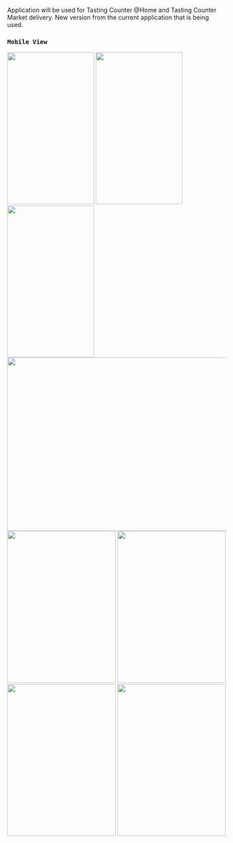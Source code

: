 Application will be used for Tasting Counter @Home and Tasting Counter Market delivery. New version from the current application that is being used.


### `Mobile View`

<img src="images/loginPage.png" width="200" height="350">

<img src="images/customerInf.jpg" width="200" height="350">

<img src="images/customerInfo1.jpg" width="200" height="350">

<img src="images/mock.JPG" width="550" height="400">
                                                       
<img src="images/startingIdea.jpg" width="250" height="350">

<img src="images/startingIdea1.jpg" width="250" height="350">

<img src="images/startingIdea2.jpg" width="250" height="350">

<img src="images/startingIdea3.jpg" width="250" height="350">

